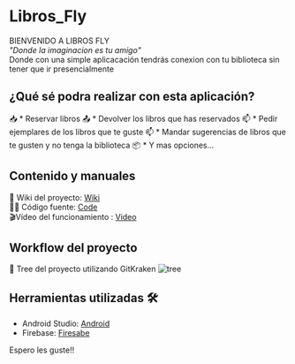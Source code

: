 # Libros_Fly
BIENVENIDO A LIBROS FLY<br/>
_"Donde la imaginacion es tu amigo"<br/>_
Donde con una simple aplicacación tendrás conexion con tu biblioteca sin tener que ir presencialmente

## ¿Qué sé podra realizar con esta aplicación?
📥 * Reservar libros
📤 * Devolver los libros que has reservados
📫 * Pedir ejemplares de los libros que te guste
📫 * Mandar sugerencias de libros que te gusten y no tenga la biblioteca
📦 * Y mas opciones...


## Contenido y manuales
📖 Wiki del proyecto: [Wiki](https://github.com/AntonioEN/Libros_Fly/wiki)<br/>
👨‍💻 Código fuente: [Code](https://github.com/AntonioEN/Libros_Fly/tree/master/app)<br/>
🎬Vídeo del funcionamiento : [Video]()<br/>


## Workflow del proyecto
🌳 Tree del proyecto utilizando GitKraken
![tree](https://user-images.githubusercontent.com/58556550/144766168-0733cec3-e391-4149-a2c9-b9d502432aff.png)

## Herramientas utilizadas 🛠️
* Android Studio: [Android](https://developer.android.com/studio?gclid=Cj0KCQiA47GNBhDrARIsAKfZ2rBXorZsZkaM5eZNQjvWKFiWe1yPln_Oe_lllkJEw3RrQKcSNBhamD8aAsBrEALw_wcB&gclsrc=aw.ds)<br/>
* Firebase: [Firesabe](https://firebase.google.com/?hl=es)<br/>

Espero les guste!!
